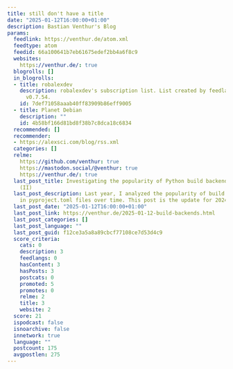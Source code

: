 ```yaml
---
title: still don't have a title
date: "2025-01-12T16:00:00+01:00"
description: Bastian Venthur's Blog
params:
  feedlink: https://venthur.de/atom.xml
  feedtype: atom
  feedid: 66a100641b7eb61675edef2bb4a6f8c9
  websites:
    https://venthur.de/: true
  blogrolls: []
  in_blogrolls:
  - title: robalexdev
    description: robalexdev's subscription list. List created by feedlandDatabase
      v0.7.54.
    id: 7def71058aaab40ff83909b86eff9005
  - title: Planet Debian
    description: ""
    id: 4b58bf166d81bd8f38b7c8dca18c6834
  recommended: []
  recommender:
  - https://alexsci.com/blog/rss.xml
  categories: []
  relme:
    https://github.com/venthur: true
    https://mastodon.social/@venthur: true
    https://venthur.de/: true
  last_post_title: Investigating the popularity of Python build backends over time
    (II)
  last_post_description: Last year, I analyzed the popularity of build backends used
    in pyproject.toml files over time. This post is the update for 2024.
  last_post_date: "2025-01-12T16:00:00+01:00"
  last_post_link: https://venthur.de/2025-01-12-build-backends.html
  last_post_categories: []
  last_post_language: ""
  last_post_guid: f12ce3a5a8a89cbcf77108ce7d53d4c9
  score_criteria:
    cats: 0
    description: 3
    feedlangs: 0
    hasContent: 3
    hasPosts: 3
    postcats: 0
    promoted: 5
    promotes: 0
    relme: 2
    title: 3
    website: 2
  score: 21
  ispodcast: false
  isnoarchive: false
  innetwork: true
  language: ""
  postcount: 175
  avgpostlen: 275
---
```

